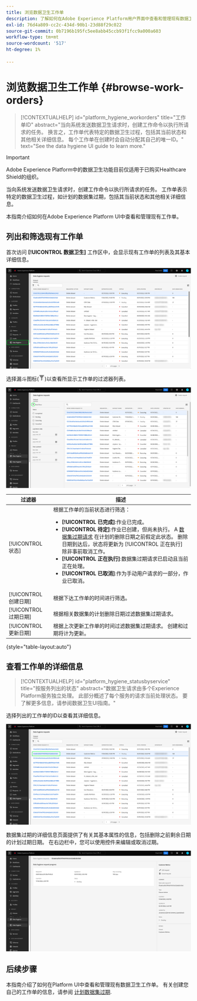 ```yaml
---
title: 浏览数据卫生工作单
description: 了解如何在Adobe Experience Platform用户界面中查看和管理现有数据卫生工作单。
exl-id: 76d4a809-cc2c-434d-90b1-23d88f29c022
source-git-commit: 0b7196b195fc5ee8abb45ccb93f1fcc9a000a603
workflow-type: tm+mt
source-wordcount: '517'
ht-degree: 1%

---
```


# 浏览数据卫生工作单 {#browse-work-orders}

>[!CONTEXTUALHELP]
>id="platform_hygiene_workorders"
>title="工作单ID"
>abstract="当向系统发送数据卫生请求时，创建工作命令以执行所请求的任务。 换言之，工作单代表特定的数据卫生过程，包括其当前状态和其他相关详细信息。 每个工作单在创建时会自动分配其自己的唯一ID。"
>text="See the data hygiene UI guide to learn more."

>[!IMPORTANT]
>
>Adobe Experience Platform中的数据卫生功能目前仅适用于已购买Healthcare Shield的组织。

当向系统发送数据卫生请求时，创建工作命令以执行所请求的任务。 工作单表示特定的数据卫生过程，如计划的数据集过期，包括其当前状态和其他相关详细信息。

本指南介绍如何在Adobe Experience Platform UI中查看和管理现有工作单。

## 列出和筛选现有工作单

首次访问 **[!UICONTROL 数据卫生]** 工作区中，会显示现有工作单的列表及其基本详细信息。

![显示 [!UICONTROL 数据卫生] 平台UI中的工作区](../images/ui/browse/work-order-list.png)

<!-- The list only shows work orders for one category at a time. Select **[!UICONTROL Consumer]** to view a list of consumer deletion tasks, and **[!UICONTROL Dataset]** to view a list of scheduled dataset expirations.

![Image showing the [!UICONTROL Dataset] tab](../images/ui/browse/dataset-tab.png) -->

选择漏斗图标(![漏斗图标的图像](../images/ui/browse/funnel-icon.png))以查看所显示工作单的过滤器列表。

![显示的工作单过滤器图像](../images/ui/browse/filters.png)

| 过滤器 | 描述 |
| --- | --- |
| [!UICONTROL 状态] | 根据工作单的当前状态进行筛选：<ul><li>**[!UICONTROL 已完成]**:作业已完成。</li><li>**[!UICONTROL 待定]**:作业已创建，但尚未执行。 A [数据集过期请求](./dataset-expiration.md) 在计划的删除日期之前假定此状态。 删除日期到达后，状态将更新为 [!UICONTROL 正在执行] 除非事前取消工作。</li><li>**[!UICONTROL 正在执行]**:数据集过期请求已启动且当前正在处理。</li><li>**[!UICONTROL 已取消]**:作为手动用户请求的一部分，作业已取消。</li></ul> |
| [!UICONTROL 创建日期] | 根据下达工作单的时间进行筛选。 |
| [!UICONTROL 过期日期] | 根据相关数据集的计划删除日期过滤数据集过期请求。 |
| [!UICONTROL 更新日期] | 根据上次更新工作单的时间过滤数据集过期请求。 创建和过期将计为更新。 |

{style=&quot;table-layout:auto&quot;}

## 查看工作单的详细信息

>[!CONTEXTUALHELP]
>id="platform_hygiene_statusbyservice"
>title="按服务列出的状态"
>abstract="数据卫生请求由多个Experience Platform服务独立处理。 此部分概述了每个服务的请求当前处理状态。 要了解更多信息，请参阅数据卫生UI指南。"

选择列出的工作单的ID以查看其详细信息。

![显示正在选择的工作单ID的图像](../images/ui/browse/select-work-order.png)

<!-- Depending on the type of work order selected, different information and controls are provided. These are covered in the sections below.

### Consumer delete details

>[!CONTEXTUALHELP]
>id="platform_hygiene_responsemessages"
>title="Consumer delete response"
>abstract="When a consumer deletion process receives a response from the system, these messages are displayed under the **[!UICONTROL Result]** section. If a problem occurs while a work order is processing, any relevant error messages will appear in this section to help you troubleshoot the issue. To learn more, see the data hygiene UI guide."


The details of a consumer delete request are read-only, displaying its basic attributes such as its current status and the time elapsed since the request was made.

![Image showing the details page for a consumer delete work order](../images/ui/browse/consumer-delete-details.png)

### Dataset expiration details -->

数据集过期的详细信息页面提供了有关其基本属性的信息，包括删除之前剩余日期的计划过期日期。 在右边栏中，您可以使用控件来编辑或取消过期。

![显示数据集过期工作单详细信息页面的图像](../images/ui/browse/ttl-details.png)

## 后续步骤

本指南介绍了如何在Platform UI中查看和管理现有数据卫生工作单。 有关创建您自己的工作单的信息，请参阅 [计划数据集过期](./dataset-expiration.md).
